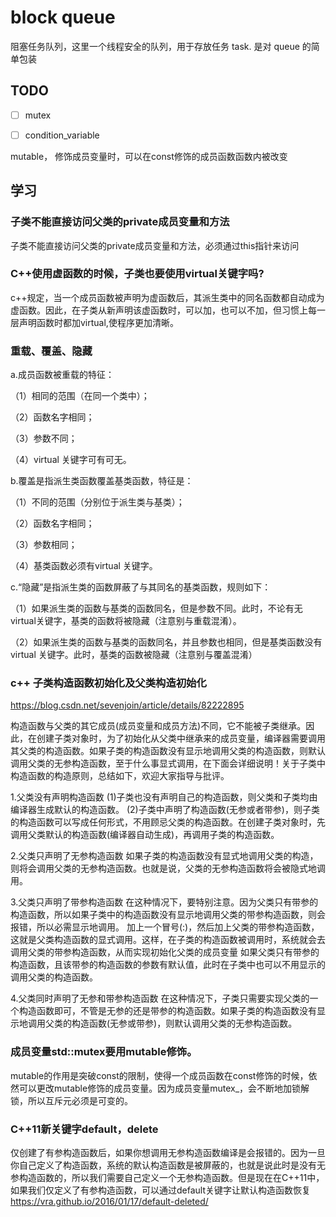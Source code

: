 # block queue

阻塞任务队列，这里一个线程安全的队列，用于存放任务 task. 是对 queue 的简单包装


## TODO
- [ ] mutex
- [ ] condition_variable


mutable， 修饰成员变量时，可以在const修饰的成员函数函数内被改变


## 学习
### 子类不能直接访问父类的private成员变量和方法
子类不能直接访问父类的private成员变量和方法，必须通过this指针来访问
### C++使用虚函数的时候，子类也要使用virtual关键字吗?
   c++规定，当一个成员函数被声明为虚函数后，其派生类中的同名函数都自动成为虚函数。因此，在子类从新声明该虚函数时，可以加，也可以不加，但习惯上每一层声明函数时都加virtual,使程序更加清晰。
### 重载、覆盖、隐藏
a.成员函数被重载的特征：

（1）相同的范围（在同一个类中）；

（2）函数名字相同；

（3）参数不同；

（4）virtual 关键字可有可无。

b.覆盖是指派生类函数覆盖基类函数，特征是：

（1）不同的范围（分别位于派生类与基类）；

（2）函数名字相同；

（3）参数相同；

（4）基类函数必须有virtual 关键字。

c.“隐藏”是指派生类的函数屏蔽了与其同名的基类函数，规则如下：

（1）如果派生类的函数与基类的函数同名，但是参数不同。此时，不论有无virtual关键字，基类的函数将被隐藏（注意别与重载混淆）。

（2）如果派生类的函数与基类的函数同名，并且参数也相同，但是基类函数没有virtual 关键字。此时，基类的函数被隐藏（注意别与覆盖混淆）


### c++ 子类构造函数初始化及父类构造初始化
https://blog.csdn.net/sevenjoin/article/details/82222895

构造函数与父类的其它成员(成员变量和成员方法)不同，它不能被子类继承。因此，在创建子类对象时，为了初始化从父类中继承来的成员变量，编译器需要调用其父类的构造函数。如果子类的构造函数没有显示地调用父类的构造函数，则默认调用父类的无参构造函数，至于什么事显式调用，在下面会详细说明！关于子类中构造函数的构造原则，总结如下，欢迎大家指导与批评。

1.父类没有声明构造函数
(1)子类也没有声明自己的构造函数，则父类和子类均由编译器生成默认的构造函数。
(2)子类中声明了构造函数(无参或者带参)，则子类的构造函数可以写成任何形式，不用顾忌父类的构造函数。在创建子类对象时，先调用父类默认的构造函数(编译器自动生成)，再调用子类的构造函数。

2.父类只声明了无参构造函数
如果子类的构造函数没有显式地调用父类的构造，则将会调用父类的无参构造函数。也就是说，父类的无参构造函数将会被隐式地调用。

3.父类只声明了带参构造函数
在这种情况下，要特别注意。因为父类只有带参的构造函数，所以如果子类中的构造函数没有显示地调用父类的带参构造函数，则会报错，所以必需显示地调用。
加上一个冒号(:)，然后加上父类的带参构造函数，这就是父类构造函数的显式调用。这样，在子类的构造函数被调用时，系统就会去调用父类的带参构造函数，从而实现初始化父类的成员变量
如果父类只有带参的构造函数，且该带参的构造函数的参数有默认值，此时在子类中也可以不用显示的调用父类的构造函数。

4.父类同时声明了无参和带参构造函数
在这种情况下，子类只需要实现父类的一个构造函数即可，不管是无参的还是带参的构造函数。如果子类的构造函数没有显示地调用父类的构造函数(无参或带参)，则默认调用父类的无参构造函数。

### 成员变量std::mutex要用mutable修饰。
mutable的作用是突破const的限制，使得一个成员函数在const修饰的时候，依然可以更改mutable修饰的成员变量。因为成员变量mutex_，会不断地加锁解锁，所以互斥元必须是可变的。

###   C++11新关键字default，delete
仅创建了有参构造函数后，如果你想调用无参构造函数编译是会报错的。因为一旦你自己定义了构造函数，系统的默认构造函数是被屏蔽的，也就是说此时是没有无参构造函数的，所以我们需要自己定义一个无参构造函数。但是现在在C++11中，如果我们仅定义了有参构造函数，可以通过default关键字让默认构造函数恢复
https://vra.github.io/2016/01/17/default-deleted/